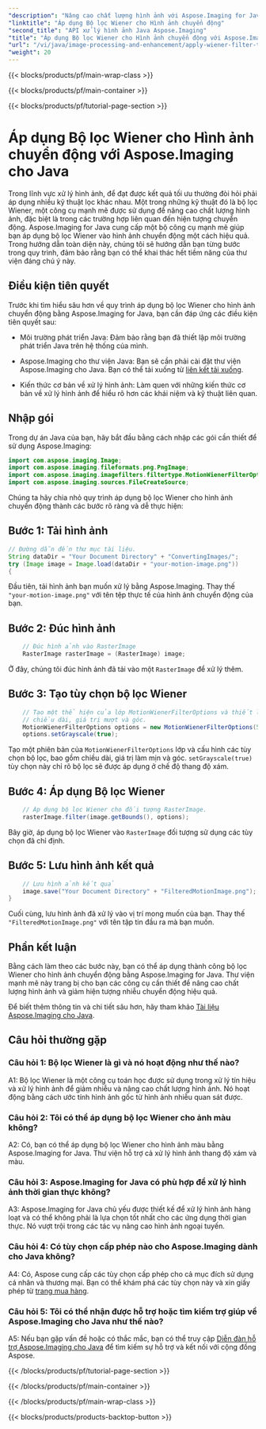 ```yaml
---
"description": "Nâng cao chất lượng hình ảnh với Aspose.Imaging for Java. Tìm hiểu cách áp dụng bộ lọc Wiener cho hình ảnh chuyển động từng bước. Tối ưu hóa quá trình xử lý hình ảnh của bạn."
"linktitle": "Áp dụng Bộ lọc Wiener cho Hình ảnh chuyển động"
"second_title": "API xử lý hình ảnh Java Aspose.Imaging"
"title": "Áp dụng Bộ lọc Wiener cho Hình ảnh chuyển động với Aspose.Imaging cho Java"
"url": "/vi/java/image-processing-and-enhancement/apply-wiener-filter-to-motion-images/"
"weight": 20
---
```


{{< blocks/products/pf/main-wrap-class >}}

{{< blocks/products/pf/main-container >}}

{{< blocks/products/pf/tutorial-page-section >}}

# Áp dụng Bộ lọc Wiener cho Hình ảnh chuyển động với Aspose.Imaging cho Java


Trong lĩnh vực xử lý hình ảnh, để đạt được kết quả tối ưu thường đòi hỏi phải áp dụng nhiều kỹ thuật lọc khác nhau. Một trong những kỹ thuật đó là bộ lọc Wiener, một công cụ mạnh mẽ được sử dụng để nâng cao chất lượng hình ảnh, đặc biệt là trong các trường hợp liên quan đến hiện tượng chuyển động. Aspose.Imaging for Java cung cấp một bộ công cụ mạnh mẽ giúp bạn áp dụng bộ lọc Wiener vào hình ảnh chuyển động một cách hiệu quả. Trong hướng dẫn toàn diện này, chúng tôi sẽ hướng dẫn bạn từng bước trong quy trình, đảm bảo rằng bạn có thể khai thác hết tiềm năng của thư viện đáng chú ý này.

## Điều kiện tiên quyết

Trước khi tìm hiểu sâu hơn về quy trình áp dụng bộ lọc Wiener cho hình ảnh chuyển động bằng Aspose.Imaging for Java, bạn cần đáp ứng các điều kiện tiên quyết sau:

- Môi trường phát triển Java: Đảm bảo rằng bạn đã thiết lập môi trường phát triển Java trên hệ thống của mình.

- Aspose.Imaging cho thư viện Java: Bạn sẽ cần phải cài đặt thư viện Aspose.Imaging cho Java. Bạn có thể tải xuống từ [liên kết tải xuống](https://releases.aspose.com/imaging/java/).

- Kiến thức cơ bản về xử lý hình ảnh: Làm quen với những kiến thức cơ bản về xử lý hình ảnh để hiểu rõ hơn các khái niệm và kỹ thuật liên quan.

## Nhập gói

Trong dự án Java của bạn, hãy bắt đầu bằng cách nhập các gói cần thiết để sử dụng Aspose.Imaging:

```java
import com.aspose.imaging.Image;
import com.aspose.imaging.fileformats.png.PngImage;
import com.aspose.imaging.imagefilters.filtertype.MotionWienerFilterOptions;
import com.aspose.imaging.sources.FileCreateSource;
```

Chúng ta hãy chia nhỏ quy trình áp dụng bộ lọc Wiener cho hình ảnh chuyển động thành các bước rõ ràng và dễ thực hiện:

## Bước 1: Tải hình ảnh

```java
// Đường dẫn đến thư mục tài liệu.
String dataDir = "Your Document Directory" + "ConvertingImages/";
try (Image image = Image.load(dataDir + "your-motion-image.png"))
{
```

Đầu tiên, tải hình ảnh bạn muốn xử lý bằng Aspose.Imaging. Thay thế `"your-motion-image.png"` với tên tệp thực tế của hình ảnh chuyển động của bạn.

## Bước 2: Đúc hình ảnh

```java
    // Đúc hình ảnh vào RasterImage
    RasterImage rasterImage = (RasterImage) image;
```

Ở đây, chúng tôi đúc hình ảnh đã tải vào một `RasterImage` để xử lý thêm.

## Bước 3: Tạo tùy chọn bộ lọc Wiener

```java
    // Tạo một thể hiện của lớp MotionWienerFilterOptions và thiết lập
    // chiều dài, giá trị mượt và góc.
    MotionWienerFilterOptions options = new MotionWienerFilterOptions(50, 9, 90);
    options.setGrayscale(true);
```

Tạo một phiên bản của `MotionWienerFilterOptions` lớp và cấu hình các tùy chọn bộ lọc, bao gồm chiều dài, giá trị làm mịn và góc. `setGrayscale(true)` tùy chọn này chỉ rõ bộ lọc sẽ được áp dụng ở chế độ thang độ xám.

## Bước 4: Áp dụng Bộ lọc Wiener

```java
    // Áp dụng bộ lọc Wiener cho đối tượng RasterImage.
    rasterImage.filter(image.getBounds(), options);
```

Bây giờ, áp dụng bộ lọc Wiener vào `RasterImage` đối tượng sử dụng các tùy chọn đã chỉ định.

## Bước 5: Lưu hình ảnh kết quả

```java
    // Lưu hình ảnh kết quả
    image.save("Your Document Directory" + "FilteredMotionImage.png");
}
```

Cuối cùng, lưu hình ảnh đã xử lý vào vị trí mong muốn của bạn. Thay thế `"FilteredMotionImage.png"` với tên tập tin đầu ra mà bạn muốn.

## Phần kết luận

Bằng cách làm theo các bước này, bạn có thể áp dụng thành công bộ lọc Wiener cho hình ảnh chuyển động bằng Aspose.Imaging for Java. Thư viện mạnh mẽ này trang bị cho bạn các công cụ cần thiết để nâng cao chất lượng hình ảnh và giảm hiện tượng nhiễu chuyển động hiệu quả.

Để biết thêm thông tin và chi tiết sâu hơn, hãy tham khảo [Tài liệu Aspose.Imaging cho Java](https://reference.aspose.com/imaging/java/).

## Câu hỏi thường gặp

### Câu hỏi 1: Bộ lọc Wiener là gì và nó hoạt động như thế nào?

A1: Bộ lọc Wiener là một công cụ toán học được sử dụng trong xử lý tín hiệu và xử lý hình ảnh để giảm nhiễu và nâng cao chất lượng hình ảnh. Nó hoạt động bằng cách ước tính hình ảnh gốc từ hình ảnh nhiễu quan sát được.

### Câu hỏi 2: Tôi có thể áp dụng bộ lọc Wiener cho ảnh màu không?

A2: Có, bạn có thể áp dụng bộ lọc Wiener cho hình ảnh màu bằng Aspose.Imaging for Java. Thư viện hỗ trợ cả xử lý hình ảnh thang độ xám và màu.

### Câu hỏi 3: Aspose.Imaging for Java có phù hợp để xử lý hình ảnh thời gian thực không?

A3: Aspose.Imaging for Java chủ yếu được thiết kế để xử lý hình ảnh hàng loạt và có thể không phải là lựa chọn tốt nhất cho các ứng dụng thời gian thực. Nó vượt trội trong các tác vụ nâng cao hình ảnh ngoại tuyến.

### Câu hỏi 4: Có tùy chọn cấp phép nào cho Aspose.Imaging dành cho Java không?

A4: Có, Aspose cung cấp các tùy chọn cấp phép cho cả mục đích sử dụng cá nhân và thương mại. Bạn có thể khám phá các tùy chọn này và xin giấy phép từ [trang mua hàng](https://purchase.aspose.com/buy).

### Câu hỏi 5: Tôi có thể nhận được hỗ trợ hoặc tìm kiếm trợ giúp về Aspose.Imaging cho Java như thế nào?

A5: Nếu bạn gặp vấn đề hoặc có thắc mắc, bạn có thể truy cập [Diễn đàn hỗ trợ Aspose.Imaging cho Java](https://forum.aspose.com/) để tìm kiếm sự hỗ trợ và kết nối với cộng đồng Aspose.

{{< /blocks/products/pf/tutorial-page-section >}}

{{< /blocks/products/pf/main-container >}}

{{< /blocks/products/pf/main-wrap-class >}}

{{< blocks/products/products-backtop-button >}}
